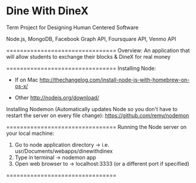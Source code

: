 Dine With DineX
================================
Term Project for Designing Human Centered Software

Node.js, MongoDB, Facebook Graph API, Foursquare API, Venmo API  

================================
Overview: An application that will allow students to exchange their blocks & DineX for real money 

================================
Installing Node:
- If on Mac 
http://thechangelog.com/install-node-js-with-homebrew-on-os-x/

- Other
http://nodejs.org/download/

Installing Nodemon (Automatically updates Node so you don't have to restart the server on every file change):
https://github.com/remy/nodemon

================================
Running the Node server on your local machine: 

1. Go to node application directory -> i.e. usr/Documents/webapps/dinewithdinex
2. Type in terminal -> nodemon app 
3. Open web browser to -> localhost:3333 (or a different port if specified)

================================
